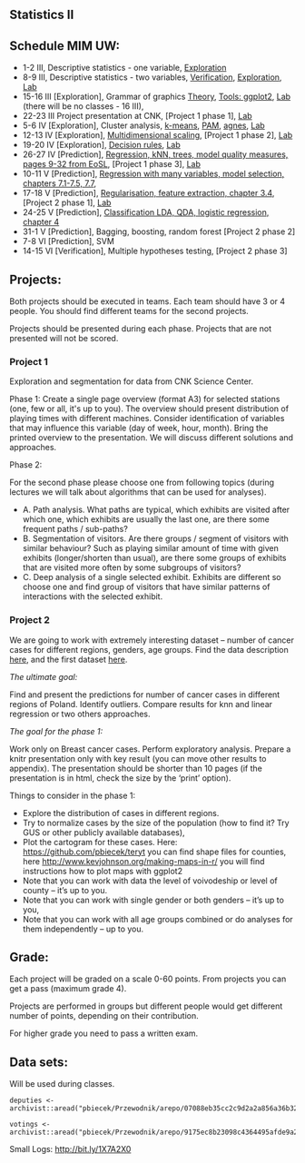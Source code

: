 Statistics II
-------------

Schedule MIM UW:
----------------

* 1-2 III,  Descriptive statistics - one variable, [Exploration](http://bit.ly/1RCz5EE) 
* 8-9 III,  Descriptive statistics - two variables, [Verification](https://pbiecek.gitbooks.io/przewodnik/content/Analiza/jak_badac_zaleznosci_pomiedzy_para_zmiennych.html), [Exploration](https://pbiecek.gitbooks.io/przewodnik/content/Analiza/jak_badac_rozklad_dwoch_zmiennych.html), [Lab](https://github.com/pbiecek/StatystykaII/blob/master/MIMUW_2016/materialy/lab2.R)
* 15-16 III [Exploration], Grammar of graphics [Theory](https://github.com/pbiecek/StatystykaII/blob/master/MIMUW_2016/materialy/grammarOfGraphics.pdf), [Tools: ggplot2](https://pbiecek.gitbooks.io/przewodnik/content/Wizualizacja/jak_tworzyc_wykresy_ggplot2.html), [Lab](https://github.com/pbiecek/StatystykaII/blob/master/MIMUW_2016/materialy/lab3.R) (there will be no classes - 16 III),
* 22-23 III Project presentation at CNK, [Project 1 phase 1], [Lab](https://github.com/pbiecek/StatystykaII/blob/master/MIMUW_2016/materialy/lab7.Rmd)
* 5-6 IV    [Exploration], Cluster analysis, [k-means](https://pbiecek.gitbooks.io/przewodnik/content/Analiza/beznadzoru/kmeans.html), [PAM](https://pbiecek.gitbooks.io/przewodnik/content/Analiza/beznadzoru/pam.html), [agnes](https://pbiecek.gitbooks.io/przewodnik/content/Analiza/beznadzoru/agnes.html),  [Lab](https://github.com/pbiecek/StatystykaII/blob/master/MIMUW_2016/materialy/lab4.R)
* 12-13 IV  [Exploration], [Multidimensional scaling](https://pbiecek.gitbooks.io/przewodnik/content/Analiza/beznadzoru/mds.html), [Project 1 phase 2],   [Lab](https://github.com/pbiecek/StatystykaII/blob/master/MIMUW_2016/materialy/lab5.Rmd)
* 19-20 IV  [Exploration], [Decision rules](https://pbiecek.gitbooks.io/przewodnik/content/Analiza/beznadzoru/rules.html), [Lab](https://github.com/pbiecek/StatystykaII/blob/master/MIMUW_2016/materialy/lab6.Rmd)
* 26-27 IV  [Prediction], [Regression, kNN, trees, model quality measures, pages 9-32 from EoSL](http://statweb.stanford.edu/~tibs/ElemStatLearn/), [Project 1 phase 3], [Lab](https://github.com/pbiecek/StatystykaII/blob/master/MIMUW_2016/materialy/lab7.Rmd)
* 10-11 V   [Prediction], [Regression with many variables, model selection, chapters 7.1-7.5, 7.7](http://statweb.stanford.edu/~tibs/ElemStatLearn/),
* 17-18 V   [Prediction], [Regularisation, feature extraction, chapter 3.4](http://statweb.stanford.edu/~tibs/ElemStatLearn/), [Project 2 phase 1], [Lab](https://github.com/pbiecek/StatystykaII/blob/master/MIMUW_2016/materialy/lab8.Rmd)
* 24-25 V   [Prediction], [Classification LDA, QDA, logistic regression, chapter 4](http://statweb.stanford.edu/~tibs/ElemStatLearn/)
* 31-1 V    [Prediction], Bagging, boosting, random forest [Project 2 phase 2]
* 7-8 VI    [Prediction], SVM 
* 14-15 VI  [Verification], Multiple hypotheses testing, [Project 2 phase 3]

Projects:
---------

Both projects should be executed in teams. Each team should have 3 or 4 people. You should find different teams for the second projects. 

Projects should be presented during each phase. Projects that are not presented will not be scored.

### Project 1

Exploration and segmentation for data from CNK Science Center.

Phase 1: 
Create a single page overview (format A3) for selected stations (one, few or all, it's up to you).
The overview should present distribution of playing times with different machines. 
Consider identification of variables that may influence this variable (day of week, hour, month).
Bring the printed overview to the presentation. We will discuss different solutions and approaches.

Phase 2: 

For the second phase please choose one from following topics (during lectures we will talk about algorithms that can be used for analyses). 

 + A. Path analysis. What paths are typical, which exhibits are visited after which one, which exhibits are usually the last one, are there some frequent paths / sub-paths?
 + B. Segmentation of visitors. Are there groups / segment of visitors with similar behaviour? Such as playing similar amount of time with given exhibits (longer/shorten than usual), are there some groups of exhibits that are visited more often by some subgroups of visitors?
 + C. Deep analysis of a single selected exhibit. Exhibits are different so choose one and find group of visitors that have similar patterns of interactions with the selected exhibit. 
 




### Project 2 

We are going to work with extremely interesting dataset – number of cancer cases for different regions, genders, age groups. Find the data description [here](https://www.dropbox.com/s/pk27k65b6co2lu0/desc?dl=0), and the first dataset [here](https://www.dropbox.com/s/a46zo0ra6d4fi1w/dane_BRCA.csv?dl=0).

*The ultimate goal:*

Find and present the predictions for number of cancer cases in different regions of Poland.
Identify outliers. Compare results for knn and linear regression or two others approaches.


*The goal for the phase 1:*

Work only on Breast cancer cases. Perform exploratory analysis. Prepare a knitr presentation only with key result (you can move other results to appendix). The presentation should be shorter than 10 pages (if the presentation is in html, check the size by the ‘print’ option).

Things to consider in the phase 1:

-	Explore the distribution of cases in different regions.
-	Try to normalize cases by the size of the population (how to find it? Try GUS or other publicly available databases),
-	Plot the cartogram for these  cases. Here: https://github.com/pbiecek/teryt you can find shape files for counties, here http://www.kevjohnson.org/making-maps-in-r/ you will find instructions how to plot maps with ggplot2
-	Note that you can work with data the level of voivodeship or level of county – it’s up to you. 
-	Note that you can work with single gender or both genders – it’s up to you,
-	Note that you can work with all age groups combined or do analyses for them independently – up to you.


Grade:
------

Each project will be graded on a scale 0-60 points.
From projects you can get a pass (maximum grade 4).

Projects are performed in groups but different people would get different number of points, depending on their contribution.

For higher grade you need to pass a written exam.


Data sets:
----------

Will be used during classes.

```
deputies <- archivist::aread("pbiecek/Przewodnik/arepo/07088eb35cc2c9d2a2a856a36b3253ad")

votings <- archivist::aread("pbiecek/Przewodnik/arepo/9175ec8b23098c4364495afde9a2cc17")
```

Small Logs: http://bit.ly/1X7A2X0
